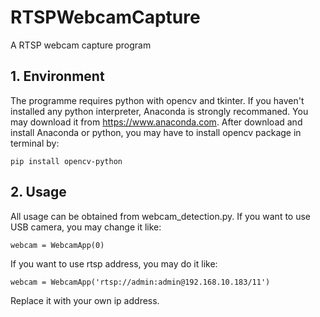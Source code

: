 # RTSPWebcamCapture
A RTSP webcam capture program
## 1. Environment
The programme requires python with opencv and tkinter. If you haven't installed any python interpreter, Anaconda is strongly recommaned. You may download it from https://www.anaconda.com.
After download and install Anaconda or python, you may have to install opencv package in terminal by:
```
pip install opencv-python
```
## 2. Usage
All usage can be obtained from webcam_detection.py. If you want to use USB camera, you may change it like:
```
webcam = WebcamApp(0)
```
If you want to use rtsp address, you may do it like:
```
webcam = WebcamApp('rtsp://admin:admin@192.168.10.183/11')
```
Replace it with your own ip address.
